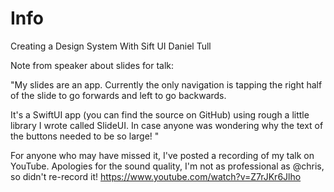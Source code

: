 # Info

Creating a Design System With Sift UI
Daniel Tull

Note from speaker about slides for talk:

"My slides are an app. Currently the only navigation is tapping the right half of the slide to go forwards and left to go backwards.

It's a SwiftUI app (you can find the source on GitHub) using rough a little library I wrote called SlideUI. In case anyone was wondering why the text of the buttons needed to be so large! 
"

For anyone who may have missed it, I've posted a recording of my talk on YouTube. Apologies for the sound quality, I'm not as professional as @chris, so didn't re-record it! https://www.youtube.com/watch?v=Z7rJKr6Jlho